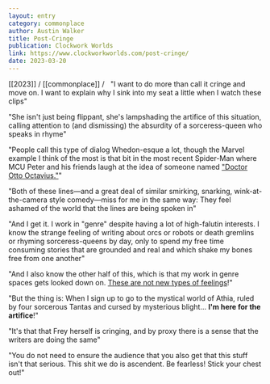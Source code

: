 ```yaml
---
layout: entry
category: commonplace
author: Austin Walker
title: Post-Cringe
publication: Clockwork Worlds
link: https://www.clockworkworlds.com/post-cringe/
date: 2023-03-20
---
```


[[2023]] / [[commonplace]] / 
 
"I want to do more than call it cringe and move on. I want to explain why I sink into my seat a little when I watch these clips"

"She isn't just being flippant, she's lampshading the artifice of this situation, calling attention to (and dismissing) the absurdity of a sorceress-queen who speaks in rhyme"

"People call this type of dialog Whedon-esque a lot, though the Marvel example I think of the most is that bit in the most recent Spider-Man where MCU Peter and his friends laugh at the idea of someone named ["Doctor Otto Octavius."](https://youtu.be/fGlNYD-mwvE)"

"Both of these lines—and a great deal of similar smirking, snarking, wink-at-the-camera style comedy—miss for me in the same way: They feel ashamed of the world that the lines are being spoken in"

"And I get it. I work in "genre" despite having a lot of high-falutin interests. I know the strange feeling of writing about orcs or robots or death gremlins or rhyming sorceress-queens by day, only to spend my free time consuming stories that are grounded and real and which shake my bones free from one another"

"And I also know the other half of this, which is that my work in genre spaces gets looked down on. [These are not new types of feelings](https://www.mhpbooks.com/kazuo-ishiguro-is-worried-ursula-k-le-guin-is-insulted/)!"

"But the thing is: When I sign up to go to the mystical world of Athia, ruled by four sorcerous Tantas and cursed by mysterious blight... **I'm here for the artifice**!"

"It's that that Frey herself is cringing, and by proxy there is a sense that the writers are doing the same"

"You do not need to ensure the audience that you also get that this stuff isn't that serious. This shit we do is ascendent. Be fearless! Stick your chest out!"
